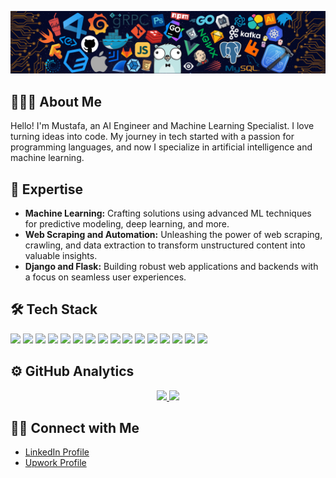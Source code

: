 ![](assets/header.png)

## 👨🏻‍💻 About Me

Hello! I'm Mustafa, an AI Engineer and Machine Learning Specialist. I love turning ideas into code. My journey in tech started with a passion for programming languages, and now I specialize in artificial intelligence and machine learning.

## 🤖 Expertise

*   **Machine Learning:** Crafting solutions using advanced ML techniques for predictive modeling, deep learning, and more.
*   **Web Scraping and Automation:** Unleashing the power of web scraping, crawling, and data extraction to transform unstructured content into valuable insights.
*   **Django and Flask:** Building robust web applications and backends with a focus on seamless user experiences.

## 🛠 Tech Stack
<p align="left">
  <img width="40px" padding-right="20px" src="https://cdn.jsdelivr.net/gh/devicons/devicon/icons/python/python-original.svg">
  <img width="40px" padding-right="20px" src="https://cdn.jsdelivr.net/gh/devicons/devicon/icons/javascript/javascript-original.svg">
  <img width="40px" padding-right="20px" src="https://cdn.jsdelivr.net/gh/devicons/devicon/icons/cplusplus/cplusplus-original.svg">
  <img width="40px" padding-right="20px" src="https://cdn.jsdelivr.net/gh/devicons/devicon/icons/tensorflow/tensorflow-original.svg">
  <img width="40px" padding-right="20px" src="https://cdn.jsdelivr.net/gh/devicons/devicon/icons/pytorch/pytorch-original.svg">
  <img width="40px" padding-right="20px" src="https://cdn.jsdelivr.net/gh/devicons/devicon/icons/numpy/numpy-original.svg">
  <img width="40px" padding-right="20px" src="https://cdn.jsdelivr.net/gh/devicons/devicon/icons/pandas/pandas-original.svg">
  <img width="40px" padding-right="20px" src="https://cdn.jsdelivr.net/gh/devicons/devicon/icons/django/django-plain.svg">
  <img width="40px" padding-right="20px" src="https://cdn.jsdelivr.net/gh/devicons/devicon/icons/flask/flask-original.svg">
  <img width="40px" padding-right="20px" src="https://cdn.jsdelivr.net/gh/devicons/devicon/icons/opencv/opencv-original.svg">
  <img width="40px" padding-right="20px" src="https://cdn.jsdelivr.net/gh/devicons/devicon/icons/selenium/selenium-original.svg">
  <img width="40px" padding-right="20px" src="https://cdn.jsdelivr.net/gh/devicons/devicon/icons/git/git-original.svg">
  <img width="40px" padding-right="20px" src="https://cdn.jsdelivr.net/gh/devicons/devicon/icons/linux/linux-original.svg">
  <img width="40px" padding-right="20px" src="https://cdn.jsdelivr.net/gh/devicons/devicon/icons/docker/docker-original-wordmark.svg">
  <img width="40px" padding-right="20px" src="https://cdn.jsdelivr.net/gh/devicons/devicon/icons/amazonwebservices/amazonwebservices-original.svg">
  <img width="40px" padding-right="20px" src="https://cdn.jsdelivr.net/gh/devicons/devicon/icons/digitalocean/digitalocean-original.svg">
</p>

## ⚙️ GitHub Analytics

<p align="center">
  <a href="https://github.com/henalon0">
    <img height="125em" src="https://github-readme-stats-eight-theta.vercel.app/api?username=henalon0&show_icons=true&theme=algolia&include_all_commits=true&count_private=true"/>
    <img height="125em" src="https://github-readme-stats-eight-theta.vercel.app/api/top-langs/?username=henalon0&layout=compact&langs_count=8&theme=algolia"/>
  </a>
</p>

## 🤝🏻 Connect with Me

*   [LinkedIn Profile](https://www.linkedin.com/in/mustafakel/)
*   [Upwork Profile](https://www.upwork.com/freelancers/mustafakel)
